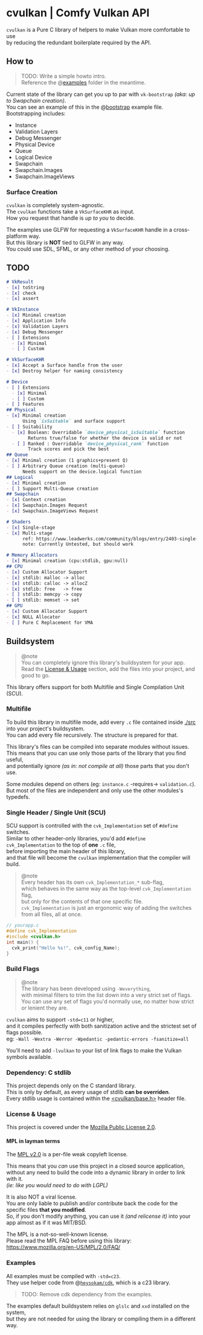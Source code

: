 # cvulkan | Comfy Vulkan API
`cvulkan` is a Pure C library of helpers to make Vulkan more comfortable to use  
by reducing the redundant boilerplate required by the API.  

## How to
> TODO: Write a simple howto intro.  
> Reference the @[examples](./examples/) folder in the meantime.  

Current state of the library can get you up to par with `vk-bootstrap` _(aka: up to Swapchain creation)_.  
You can see an example of this in the @[bootstrap](./examples/bootstrap.c) example file.  
Bootstrapping includes:  
- Instance  
- Validation Layers  
- Debug Messenger  
- Physical Device  
- Queue  
- Logical Device  
- Swapchain  
- Swapchain.Images  
- Swapchain.ImageViews  

### Surface Creation
`cvulkan` is completely system-agnostic.  
The `cvulkan` functions take a `VkSurfaceKHR` as input.  
How you request that handle is _up to you_ to decide.  

The examples use GLFW for requesting a `VkSurfaceKHR` handle in a cross-platform way.  
But this library is **NOT** tied to GLFW in any way.  
You could use SDL, SFML, or any other method of your choosing.  


## TODO
```md
# VkResult
- [x] toString
- [x] check
- [x] assert
```
```md
# VkInstance
- [x] Minimal creation
- [x] Application Info
- [x] Validation Layers
- [x] Debug Messenger
- [ ] Extensions
  - [x] Minimal
  - [ ] Custom
```
```md
# VkSurfaceKHR
- [x] Accept a Surface handle from the user
- [x] Destroy helper for naming consistency
```
```md
# Device
- [ ] Extensions
  - [x] Minimal
  - [ ] Custom
- [ ] Features
## Physical
- [x] Minimal creation
      Using `isSuitable` and surface support
- [ ] Suitability
  - [x] Boolean: Overridable `device_physical_isSuitable` function
        Returns true/false for whether the device is valid or not
  - [ ] Ranked : Overridable `device_physical_rank` function
        Track scores and pick the best
## Queue
- [x] Minimal creation (1 graphics+present Q)
- [ ] Arbitrary Queue creation (multi-queue)
      Needs support on the device.logical function
## Logical
- [x] Minimal creation
- [ ] Support Multi-Queue creation
## Swapchain
- [x] Context creation
- [x] Swapchain.Images Request
- [x] Swapchain.ImageViews Request
```
```md
# Shaders
- [x] Single-stage
- [x] Multi-stage
      ref: https://www.leadwerks.com/community/blogs/entry/2403-single-file-spir-v-shaders-for-vulkan/
      note: Currently Untested, but should work
```
```md
# Memory Allocators
- [x] Minimal creation (cpu:stdlib, gpu:null)
## CPU
- [x] Custom Allocator Support
- [x] stdlib: malloc -> alloc
- [x] stdlib: calloc -> allocZ
- [x] stdlib: free   -> free
- [ ] stdlib: memcpy -> copy
- [ ] stdlib: memset -> set
## GPU
- [x] Custom Allocator Support
- [x] NULL Allocator
- [ ] Pure C Replacement for VMA
```

## Buildsystem
> @note  
> You can completely ignore this library's buildsystem for your app.  
> Read the [License & Usage](#license--usage) section, add the files into your project, and good to go.  

This library offers support for both Multifile and Single Compilation Unit (SCU).  


### Multifile
To build this library in multifile mode,
add every `.c` file contained inside [./src](./src/) into your project's buildsystem.  
You can add every file recursively. The structure is prepared for that.  

This library's files can be compiled into separate modules without issues.  
This means that you can use only those parts of the library that you find useful,  
and potentially ignore _(as in: not compile at all)_ those parts that you don't use.  

Some modules depend on others (eg: `instance.c` -requires-> `validation.c`).  
But most of the files are independent and only use the other modules's typedefs.  


### Single Header / Single Unit  (SCU)
SCU support is controlled with the `cvk_Implementation` set of `#define` switches.  
Similar to other header-only libraries, you'd add `#define cvk_Implementation` to the top of **one** `.c` file,  
before importing the main header of this library,  
and that file will become the `cvulkan` implementation that the compiler will build.  

> @note  
> Every header has its own `cvk_Implementation_*` sub-flag,  
> which behaves in the same way as the top-level `cvk_Implementation` flag,  
> but only for the contents of that one specific file.  
> `cvk_Implementation` is just an ergonomic way of adding the switches from all files, all at once.  

```c
// yourapp.c
#define cvk_Implementation
#include <cvulkan.h>
int main() {
  cvk_print("Hello %s!", cvk_config_Name);
}
```

### Build Flags
> @note  
> The library has been developed using `-Weverything`,  
> with minimal filters to trim the list down into a very strict set of flags.  
> You can use any set of flags you'd normally use, no matter how strict or lenient they are.

`cvulkan` aims to support `-std=c11` or higher,  
and it compiles perfectly with both sanitization active and the strictest set of flags possible.  
eg: `-Wall -Wextra -Werror -Wpedantic -pedantic-errors -fsanitize=all`

You'll need to add `-lvulkan` to your list of link flags to make the Vulkan symbols available.  


### Dependency: C stdlib
This project depends only on the C standard library.  
This is only by default, as every usage of stdlib **can be overriden**.  
Every stdlib usage is contained within the [<cvulkan/base.h>](./src/cvulkan/base.h) header file.  


### License & Usage
This project is covered under the [Mozilla Public License 2.0](https://www.mozilla.org/en-US/MPL/2.0/FAQ/).

#### MPL in layman terms
The [MPL v2.0](https://www.mozilla.org/en-US/MPL/2.0/FAQ/) is a per-file weak copyleft license.  

This means that you _can_ use this project in a closed source application,  
without any need to build the code into a dynamic library in order to link with it.  
_(ie: like you would need to do with LGPL)_

It is also NOT a viral license.  
You are only liable to publish and/or contribute back the code for the specific files **that you modified**.  
So, if you don't modify anything, you can use it _(and relicense it)_ into your app almost as if it was MIT/BSD.  

The MPL is a not-so-well-known license.  
Please read the MPL FAQ before using this library:
https://www.mozilla.org/en-US/MPL/2.0/FAQ/


### Examples
All examples must be compiled with `-std=c23`.  
They use helper code from @[`heysokam/cdk`](https://github.com/heysokam/cdk), which is a c23 library.  
> TODO: Remove cdk dependency from the examples.  

The examples default buildsystem relies on `glslc` and `xxd` installed on the system,  
but they are not needed for using the library or compiling them in a different way.  

